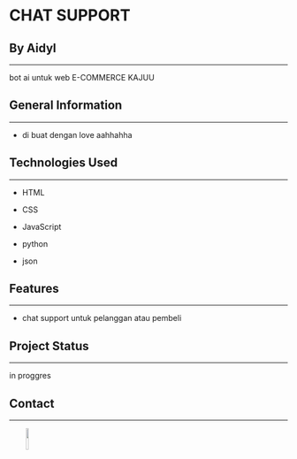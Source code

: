 <h1>CHAT SUPPORT</h1>
<h2>By Aidyl</h2>
<hr><p>bot ai untuk web E-COMMERCE KAJUU</p><h2>General Information</h2>
<hr><ul>
<li>di buat dengan love aahhahha</li>
</ul><h2>Technologies Used</h2>
<hr><ul>
<li>HTML</li>
</ul><ul>
<li>CSS</li>
</ul><ul>
<li>JavaScript</li>
</ul><ul>
<li>python</li>
</ul><ul>
<li>json</li>
</ul><h2>Features</h2>
<hr><ul>
<li>chat support untuk pelanggan atau pembeli</li>
</ul><h2>Project Status</h2>
<hr><p>in proggres</p><h2>Contact</h2>
<hr><p><span style="margin-right: 30px;"></span><a href="https://github.com/Leyxi"><img target="_blank" src="https://cdn.jsdelivr.net/gh/devicons/devicon/icons/github/github-original.svg" style="width: 10%;"></a></p>
